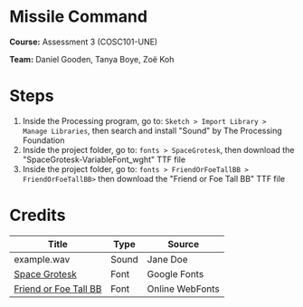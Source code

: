 # Missile Command
**Course:** Assessment 3 (COSC101-UNE)

**Team:** Daniel Gooden, Tanya Boye, Zoë Koh

# Steps
1. Inside the Processing program, go to: `Sketch > Import Library > Manage Libraries`, then search and install "Sound" by The Processing Foundation
2. Inside the project folder, go to: `fonts > SpaceGrotesk`, then download the "SpaceGrotesk-VariableFont_wght" TTF file
3. Inside the project folder, go to: `fonts > FriendOrFoeTallBB > FriendOrFoeTallBB>` then download the "Friend or Foe Tall BB" TTF file

# Credits
| Title  | Type | Source |
| ------------- | ------------- | ------------- |
| example.wav  | Sound  | Jane Doe
| [Space Grotesk](https://fonts.google.com/specimen/Space+Grotesk)  | Font  | Google Fonts
| [Friend or Foe Tall BB](https://www.onlinewebfonts.com/download/50866396b50148c96c2b2d6863de46a6) | Font | Online WebFonts
